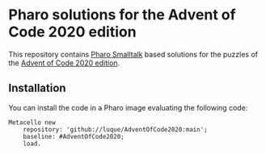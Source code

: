 # Pharo solutions for the Advent of Code 2020 edition

This repository contains [Pharo Smalltalk](https://pharo.org) based solutions for the puzzles of the [Advent of Code 2020 edition](https://adventofcode.com/2020).

## Installation

You can install the code in a Pharo image evaluating the following code:

```smalltalk
Metacello new
	repository: 'github://luque/AdventOfCode2020:main';
	baseline: #AdventOfCode2020;
	load.
```
